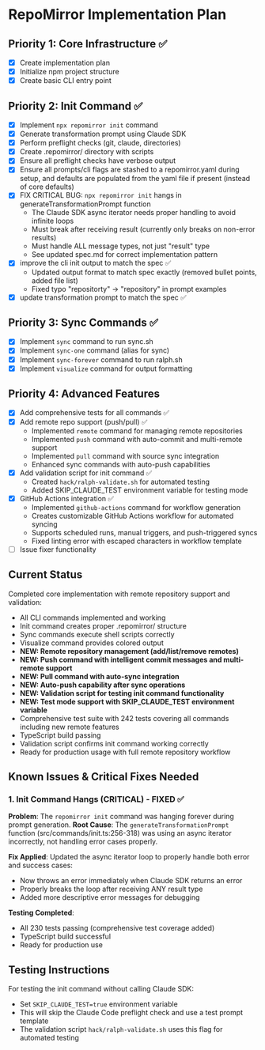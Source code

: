 # RepoMirror Implementation Plan

## Priority 1: Core Infrastructure ✅
- [x] Create implementation plan
- [x] Initialize npm project structure
- [x] Create basic CLI entry point

## Priority 2: Init Command ✅
- [x] Implement `npx repomirror init` command
- [x] Generate transformation prompt using Claude SDK
- [x] Perform preflight checks (git, claude, directories)
- [x] Create .repomirror/ directory with scripts
- [x] Ensure all preflight checks have verbose output
- [x] Ensure all prompts/cli flags are stashed to a repomirror.yaml during setup, and defaults are populated from the yaml file if present (instead of core defaults)
- [x] FIX CRITICAL BUG: `npx repomirror init` hangs in generateTransformationPrompt function
  - The Claude SDK async iterator needs proper handling to avoid infinite loops
  - Must break after receiving result (currently only breaks on non-error results)
  - Must handle ALL message types, not just "result" type
  - See updated spec.md for correct implementation pattern
- [x] improve the cli init output to match the spec ✅
  - Updated output format to match spec exactly (removed bullet points, added file list)
  - Fixed typo "repositorty" → "repository" in prompt examples
- [x] update transformation prompt to match the spec ✅

## Priority 3: Sync Commands ✅
- [x] Implement `sync` command to run sync.sh
- [x] Implement `sync-one` command (alias for sync)
- [x] Implement `sync-forever` command to run ralph.sh
- [x] Implement `visualize` command for output formatting

## Priority 4: Advanced Features
- [x] Add comprehensive tests for all commands ✅
- [x] Add remote repo support (push/pull) ✅
  - Implemented `remote` command for managing remote repositories
  - Implemented `push` command with auto-commit and multi-remote support
  - Implemented `pull` command with source sync integration
  - Enhanced sync commands with auto-push capabilities
- [x] Add validation script for init command ✅
  - Created `hack/ralph-validate.sh` for automated testing
  - Added SKIP_CLAUDE_TEST environment variable for testing mode
- [x] GitHub Actions integration ✅
  - Implemented `github-actions` command for workflow generation
  - Creates customizable GitHub Actions workflow for automated syncing
  - Supports scheduled runs, manual triggers, and push-triggered syncs
  - Fixed linting error with escaped characters in workflow template
- [ ] Issue fixer functionality

## Current Status
Completed core implementation with remote repository support and validation:
- All CLI commands implemented and working
- Init command creates proper .repomirror/ structure
- Sync commands execute shell scripts correctly
- Visualize command provides colored output
- **NEW: Remote repository management (add/list/remove remotes)**
- **NEW: Push command with intelligent commit messages and multi-remote support**
- **NEW: Pull command with auto-sync integration**
- **NEW: Auto-push capability after sync operations**
- **NEW: Validation script for testing init command functionality**
- **NEW: Test mode support with SKIP_CLAUDE_TEST environment variable**
- Comprehensive test suite with 242 tests covering all commands including new remote features
- TypeScript build passing
- Validation script confirms init command working correctly
- Ready for production usage with full remote repository workflow

## Known Issues & Critical Fixes Needed

### 1. Init Command Hangs (CRITICAL) - FIXED ✅
**Problem**: The `repomirror init` command was hanging forever during prompt generation.
**Root Cause**: The `generateTransformationPrompt` function (src/commands/init.ts:256-318) was using an async iterator incorrectly, not handling error cases properly.

**Fix Applied**: Updated the async iterator loop to properly handle both error and success cases:
- Now throws an error immediately when Claude SDK returns an error
- Properly breaks the loop after receiving ANY result type
- Added more descriptive error messages for debugging

**Testing Completed**: 
- All 230 tests passing (comprehensive test coverage added)
- TypeScript build successful
- Ready for production use

## Testing Instructions

For testing the init command without calling Claude SDK:
- Set `SKIP_CLAUDE_TEST=true` environment variable
- This will skip the Claude Code preflight check and use a test prompt template
- The validation script `hack/ralph-validate.sh` uses this flag for automated testing
